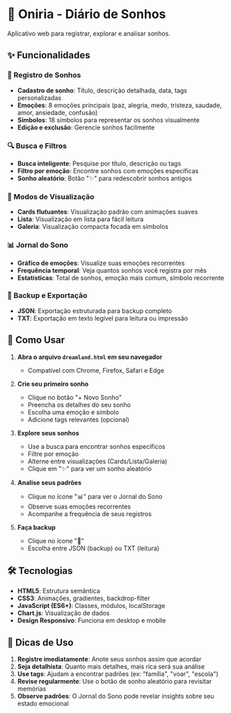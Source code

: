 # 🌙 Oniria - Diário de Sonhos

Aplicativo web para registrar, explorar e analisar sonhos.

## ✨ Funcionalidades

### 📝 Registro de Sonhos
- **Cadastro de sonho**: Título, descrição detalhada, data, tags personalizadas
- **Emoções**: 8 emoções principais (paz, alegria, medo, tristeza, saudade, amor, ansiedade, confusão)
- **Símbolos**: 18 símbolos para representar os sonhos visualmente 
- **Edição e exclusão**: Gerencie sonhos facilmente

### 🔍 Busca e Filtros
- **Busca inteligente**: Pesquise por título, descrição ou tags
- **Filtro por emoção**: Encontre sonhos com emoções específicas
- **Sonho aleatório**: Botão "✨" para redescobrir sonhos antigos

### 🎨 Modos de Visualização
- **Cards flutuantes**: Visualização padrão com animações suaves
- **Lista**: Visualização em lista para fácil leitura
- **Galeria**: Visualização compacta focada em símbolos

### 📊 Jornal do Sono
- **Gráfico de emoções**: Visualize suas emoções recorrentes
- **Frequência temporal**: Veja quantos sonhos você registra por mês
- **Estatísticas**: Total de sonhos, emoção mais comum, símbolo recorrente

### 💾 Backup e Exportação
- **JSON**: Exportação estruturada para backup completo
- **TXT**: Exportação em texto legível para leitura ou impressão

## 🚀 Como Usar

1. **Abra o arquivo `dreamland.html` em seu navegador**
   - Compatível com Chrome, Firefox, Safari e Edge

2. **Crie seu primeiro sonho**
   - Clique no botão "+ Novo Sonho"
   - Preencha os detalhes do seu sonho
   - Escolha uma emoção e símbolo
   - Adicione tags relevantes (opcional)

3. **Explore seus sonhos**
   - Use a busca para encontrar sonhos específicos
   - Filtre por emoção
   - Alterne entre visualizações (Cards/Lista/Galeria)
   - Clique em "✨" para ver um sonho aleatório

4. **Analise seus padrões**
   - Clique no ícone "📊" para ver o Jornal do Sono
   - Observe suas emoções recorrentes
   - Acompanhe a frequência de seus registros

5. **Faça backup**
   - Clique no ícone "💾"
   - Escolha entre JSON (backup) ou TXT (leitura)

## 🛠️ Tecnologias

- **HTML5**: Estrutura semântica
- **CSS3**: Animações, gradientes, backdrop-filter
- **JavaScript (ES6+)**: Classes, módulos, localStorage
- **Chart.js**: Visualização de dados
- **Design Responsivo**: Funciona em desktop e mobile

## 🌟 Dicas de Uso

1. **Registre imediatamente**: Anote seus sonhos assim que acordar
2. **Seja detalhista**: Quanto mais detalhes, mais rica será sua análise
3. **Use tags**: Ajudam a encontrar padrões (ex: "família", "voar", "escola")
4. **Revise regularmente**: Use o botão de sonho aleatório para revisitar memórias
5. **Observe padrões**: O Jornal do Sono pode revelar insights sobre seu estado emocional




